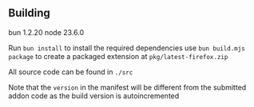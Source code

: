 ## Building
bun 1.2.20
node 23.6.0

Run `bun install` to install the required dependencies
use `bun build.mjs package` to create a packaged extension at `pkg/latest-firefox.zip`

All source code can be found in `./src`

Note that the `version` in the manifest will be different from the submitted addon code as the build version is autoincremented